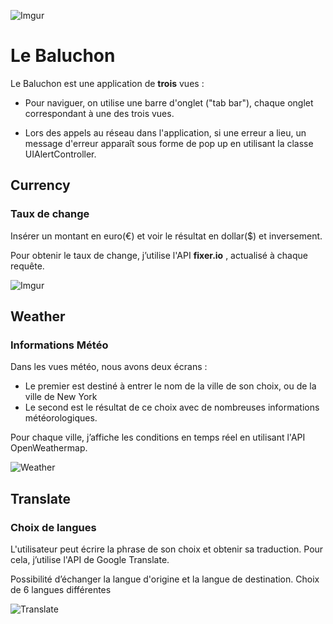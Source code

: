 ![Imgur](https://i.imgur.com/8qawORu.png)

# Le Baluchon


Le Baluchon est une application de **trois** vues : 

- Pour naviguer, on utilise une barre d'onglet ("tab bar"), chaque onglet correspondant à une des trois vues.

- Lors des appels au réseau dans l'application, si une erreur a lieu, un message d'erreur apparaît sous forme de pop up en utilisant la classe UIAlertController.

## Currency
### Taux de change

Insérer un montant en euro(€) et voir le résultat en dollar($) et inversement.

Pour obtenir le taux de change, j’utilise l'API **fixer.io** , actualisé à chaque requête.


![Imgur](https://i.imgur.com/3uWSmVR.png)



## Weather
### Informations Météo

Dans les vues météo, nous avons deux écrans :
- Le premier est destiné à entrer le nom de la ville de son choix, ou de la ville de New York
- Le second est le résultat de ce choix avec de nombreuses informations météorologiques.

Pour chaque ville, j’affiche les conditions en temps réel en utilisant l'API OpenWeathermap.

![Weather](https://i.imgur.com/52SfBUx.png)


## Translate
### Choix de langues

L'utilisateur peut écrire la phrase de son choix et obtenir sa traduction.
Pour cela, j’utilise l'API de Google Translate.

Possibilité d’échanger la langue d'origine et la langue de destination. 
Choix de 6 langues différentes

![Translate](https://i.imgur.com/yaBukIA.png)
